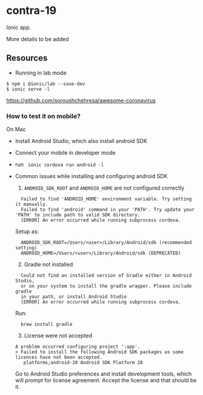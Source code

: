 # contra-19

Ionic app.

More details to be added

## Resources

- Running in lab mode

```
$ npm i @ionic/lab --save-dev
$ ionic serve -l
```
https://github.com/soroushchehresa/awesome-coronavirus


### How to test it on mobile?

On Mac

- Install Android Studio, which also install android SDK
- Connect your mobile in developer mode
- run ` ionic cordova run android -l`
- Common issues while installing and configuring android SDK
  1. `ANDROID_SDK_ROOT` and `ANDROID_HOME` are not configured correctly

  ```
    Failed to find 'ANDROID_HOME' environment variable. Try setting it manually.
    Failed to find 'android' command in your 'PATH'. Try update your 'PATH' to include path to valid SDK directory.
    [ERROR] An error occurred while running subprocess cordova.
  ```
  Setup as:

  ```
    ANDROID_SDK_ROOT=/Users/<user>/Library/Android/sdk (recommended setting)
    ANDROID_HOME=/Users/<user>/Library/Android/sdk (DEPRECATED)
  ```

  2. Gradle not installed

  ```
    Could not find an installed version of Gradle either in Android Studio,
    or on your system to install the gradle wrapper. Please include gradle
    in your path, or install Android Studio
    [ERROR] An error occurred while running subprocess cordova.
  ```

  Run:

  ```
    brew install gradle
  ```

  3. License were not accepted

  ```
  A problem occurred configuring project ':app'.
  > Failed to install the following Android SDK packages as some licences have not been accepted.
     platforms;android-28 Android SDK Platform 28
  ```

  Go to Android Studio preferences and install development tools, which will prompt for license agreement. Accept the license and that should be it.
